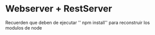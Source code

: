 # Webserver + RestServer

Recuerden que deben de ejecutar '' npm install'' para reconstruir los modulos de node
